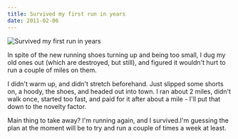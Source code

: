 ```yaml
---
title: Survived my first run in years
date: 2011-02-06
---
```


![Survived my first run in years](https://source.unsplash.com/-m88z7ily-w/1600x900)

In spite of the new running shoes turning up and being too small, I dug my old ones out (which are destroyed, but still), and figured it wouldn't hurt to run a couple of miles on them.

I didn't warm up, and didn't stretch beforehand. Just slipped some shorts on, a hoody, the shoes, and headed out into town. I ran about 2 miles, didn't walk once, started too fast, and paid for it after about a mile - I'll put that down to the novelty factor.

Main thing to take away? I'm running again, and I survived.I'm guessing the plan at the moment will be to try and run a couple of times a week at least.